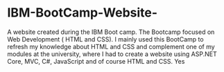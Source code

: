 # IBM-BootCamp-Website-
A website created during the IBM Boot camp. The Bootcamp focused on Web Development ( HTML and CSS). 
I mainly used this BootCamp to refresh my knowledge about HTML and CSS and complement one of my modules at the university, where I had to create a website using ASP.NET Core, MVC, C#, JavaScript and of course HTML and CSS. Yes
